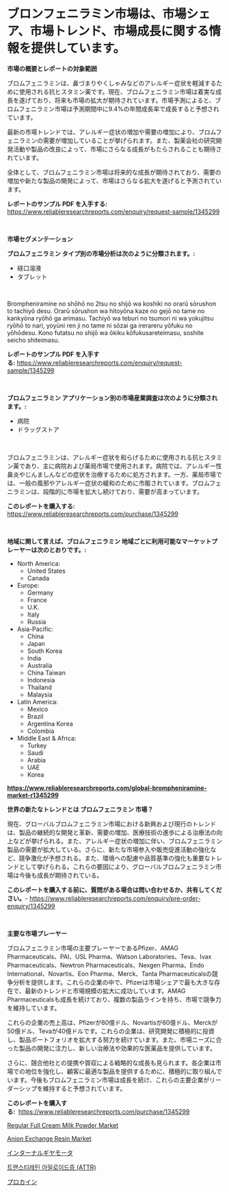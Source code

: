 <p><h1>ブロンフェニラミン市場は、市場シェア、市場トレンド、市場成長に関する情報を提供しています。</h1></p><p><strong>市場の概要とレポートの対象範囲</strong></p>
<p><p>ブロムフェニラミンは、鼻づまりやくしゃみなどのアレルギー症状を軽減するために使用される抗ヒスタミン薬です。現在、ブロムフェニラミン市場は着実な成長を遂げており、将来も市場の拡大が期待されています。市場予測によると、ブロムフェニラミン市場は予測期間中に9.4%の年間成長率で成長すると予想されています。</p><p>最新の市場トレンドでは、アレルギー症状の増加や需要の増加により、ブロムフェニラミンの需要が増加していることが挙げられます。また、製薬会社の研究開発活動や製品の改良によって、市場にさらなる成長がもたらされることも期待されています。</p><p>全体として、ブロムフェニラミン市場は将来的な成長が期待されており、需要の増加や新たな製品の開発によって、市場はさらなる拡大を遂げると予測されています。</p></p>
<p><strong>レポートのサンプル PDF を入手する:</strong> <a href="https://www.reliableresearchreports.com/enquiry/request-sample/1345299">https://www.reliableresearchreports.com/enquiry/request-sample/1345299</a></p>
<p>&nbsp;</p>
<p><strong>市場セグメンテーション</strong></p>
<p><strong>ブロムフェニラミン タイプ別の市場分析は次のように分類されます。:</strong></p>
<p><ul><li>経口溶液</li><li>タブレット</li></ul></p>
<p>&nbsp;</p>
<p><p>Brompheniramine no shōhō no 2tsu no shijō wa koshiki no orarū sōrushon to tachiyō desu. Orarū sōrushon wa hitoyōna kaze no gejō no tame no kankyōna ryōhō ga arimasu. Tachiyō wa teburi no tsumori ni wa yokujitsu ryōhō to nari, yoyūni ren ji no tame ni sōzai ga irerareru yōfuku no yōhōdesu. Kono futatsu no shijō wa ōkiku kōfukusareteimasu, soshite seicho shiteimasu.</p></p>
<p><strong>レポートのサンプル PDF を入手する:</strong>&nbsp;<a href="https://www.reliableresearchreports.com/enquiry/request-sample/1345299">https://www.reliableresearchreports.com/enquiry/request-sample/1345299</a></p>
<p>&nbsp;</p>
<p><strong> ブロムフェニラミン アプリケーション別の市場産業調査は次のように分類されます。:</strong></p>
<p><ul><li>病院</li><li>ドラッグストア</li></ul></p>
<p>&nbsp;</p>
<p><p>ブロムフェニラミンは、アレルギー症状を和らげるために使用される抗ヒスタミン薬であり、主に病院および薬局市場で使用されます。病院では、アレルギー性鼻炎やじんましんなどの症状を治療するために処方されます。一方、薬局市場では、一般の風邪やアレルギー症状の緩和のために市販されています。ブロムフェニラミンは、段階的に市場を拡大し続けており、需要が高まっています。</p></p>
<p><strong>このレポートを購入する:</strong>&nbsp; <a href="https://www.reliableresearchreports.com/purchase/1345299">https://www.reliableresearchreports.com/purchase/1345299</a></p>
<p>&nbsp;</p>
<p><strong>地域に関して言えば、ブロムフェニラミン 地域ごとに利用可能なマーケットプレーヤーは次のとおりです。:</strong></p>
<p><ul>
    <li>
        North America:
        <ul>
            <li>United States</li>
            <li>Canada</li>
        </ul>
    </li>
    <li>
        Europe:
        <ul>
            <li>Germany</li>
            <li>France</li>
            <li>U.K.</li>
            <li>Italy</li>
            <li>Russia</li>
        </ul>
    </li>
    <li>
        Asia-Pacific:
        <ul>
            <li>China</li>
            <li>Japan</li>
            <li>South Korea</li>
            <li>India</li>
            <li>Australia</li>
            <li>China Taiwan</li>
            <li>Indonesia</li>
            <li>Thailand</li>
            <li>Malaysia</li>
        </ul>
    </li>
    <li>
        Latin America:
        <ul>
            <li>Mexico</li>
            <li>Brazil</li>
            <li>Argentina Korea</li>
            <li>Colombia</li>
        </ul>
    </li>
    <li>
        Middle East & Africa:
        <ul>
            <li>Turkey</li>
            <li>Saudi</li>
            <li>Arabia</li>
            <li>UAE</li>
            <li>Korea</li>
        </ul>
    </li>
    </ul></p>
<p><strong><a href="https://www.reliableresearchreports.com/global-brompheniramine-market-r1345299">https://www.reliableresearchreports.com/global-brompheniramine-market-r1345299</a></strong>&nbsp;</p>
<p><strong>世界の新たなトレンドとは ブロムフェニラミン 市場？</strong></p>
<p><p>現在、グローバルブロムフェニラミン市場における新興および現行のトレンドは、製品の継続的な開発と革新、需要の増加、医療技術の進歩による治療法の向上などが挙げられる。また、アレルギー症状の増加に伴い、ブロムフェニラミン製品の需要が拡大している。さらに、新たな市場参入や販売促進活動の強化など、競争激化が予想される。また、環境への配慮や品質基準の強化も重要なトレンドとして挙げられる。これらの要因により、グローバルブロムフェニラミン市場は今後も成長が期待されている。</p></p>
<p><strong>このレポートを購入する前に、質問がある場合は問い合わせるか、共有してください。</strong>- <a href="https://www.reliableresearchreports.com/enquiry/pre-order-enquiry/1345299">https://www.reliableresearchreports.com/enquiry/pre-order-enquiry/1345299</a></p>
<p>&nbsp;</p>
<p><strong>主要な市場プレーヤー</strong></p>
<p><p>ブロムフェニラミン市場の主要プレーヤーであるPfizer、AMAG Pharmaceuticals、PAI、USL Pharma、Watson Laboratories、Teva、Ivax Pharmaceuticals、Newtron Pharmaceuticals、Nexgen Pharma、Endo International、Novartis、Eon Pharma、Merck、Tanta Pharmaceuticalsの競争分析を提供します。これらの企業の中で、Pfizerは市場シェアで最も大きな存在で、最新のトレンドと市場規模の拡大に成功しています。AMAG Pharmaceuticalsも成長を続けており、複数の製品ラインを持ち、市場で競争力を維持しています。</p><p>これらの企業の売上高は、Pfizerが80億ドル、Novartisが60億ドル、Merckが50億ドル、Tevaが40億ドルです。これらの企業は、研究開発に積極的に投資し、製品ポートフォリオを拡大する努力を続けています。また、市場ニーズに合った製品の開発に注力し、新しい治療法や効果的な医薬品を提供しています。</p><p>さらに、競合他社との提携や買収による戦略的な成長も見られます。各企業は市場での地位を強化し、顧客に最適な製品を提供するために、積極的に取り組んでいます。今後もブロムフェニラミン市場は成長を続け、これらの主要企業がリーダーシップを維持すると予想されています。</p></p>
<p><strong>このレポートを購入する:</strong>&nbsp;&nbsp;<a href="https://www.reliableresearchreports.com/purchase/1345299">https://www.reliableresearchreports.com/purchase/1345299</a></p>
<p><p><a href="https://github.com/julyju69/Market-Research-Report-List-2/blob/main/regular-full-cream-milk-powder-market.md">Regular Full Cream Milk Powder Market</a></p><p><a href="https://issuu.com/reportprime-2/docs/anion-exchange-resin-market-size-2030.pptx">Anion Exchange Resin Market</a></p><p><a href="https://medium.com/@hugofirst21/%E5%86%85%E9%83%A8%E3%82%AE%E3%82%A2%E3%83%A2%E3%83%BC%E3%82%BF%E3%83%BC%E5%B8%82%E5%A0%B4-%E5%B8%82%E5%A0%B4%E3%82%B7%E3%82%A7%E3%82%A2-%E5%B8%82%E5%A0%B4%E3%83%88%E3%83%AC%E3%83%B3%E3%83%89-%E3%81%8A%E3%82%88%E3%81%B3%E5%B0%86%E6%9D%A5%E3%81%AE%E6%88%90%E9%95%B7%E3%82%92%E6%8E%A2%E3%82%8B-127edbad1785">インターナルギヤモータ</a></p><p><a href="https://medium.com/@cierrahayes645/%ED%8A%B8%EB%9E%9C%EC%8A%A4%ED%8B%B0%EB%A0%88%ED%8B%B4-%EC%95%84%EB%B0%80%EB%A1%9C%EC%9D%B4%EB%93%9C%EC%A6%9D-attr-%EC%8B%9C%EC%9E%A5-%EB%8F%99%ED%96%A5-%EB%B0%8F-%EC%8B%9C%EC%9E%A5-%EB%B6%84%EC%84%9D%EC%9D%80-2024-2031%EB%85%84-%EA%B8%B0%EA%B0%84%EC%9D%84-%EC%98%88%EC%B8%A1%ED%95%A9%EB%8B%88%EB%8B%A4-e5aa89f6be52">트랜스티레틴 아밀로이드증 (ATTR)</a></p><p><a href="https://github.com/AaronVargas43/Market-Research-Report-List-1/blob/main/933577320181.md">プロカイン</a></p></p>